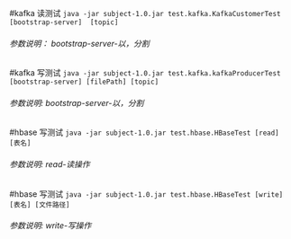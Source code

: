 #kafka 读测试
`java -jar subject-1.0.jar test.kafka.KafkaCustomerTest [bootstrap-server]  [topic]`
###### 参数说明： bootstrap-server-以，分割 

#kafka 写测试
`java -jar subject-1.0.jar test.kafka.kafkaProducerTest [bootstrap-server] [filePath] [topic] `
###### 参数说明: bootstrap-server-以，分割

#hbase 写测试
`java -jar subject-1.0.jar test.hbase.HBaseTest [read] [表名]`
###### 参数说明: read-读操作 


#hbase 写测试
`java -jar subject-1.0.jar test.hbase.HBaseTest [write] [表名] [文件路径]`
###### 参数说明: write-写操作
